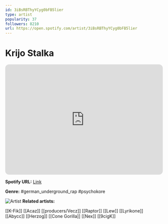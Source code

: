 ```yaml
---
id: 3iBsRBThyYCyg0bFB5lier
type: artist
popularity: 37
followers: 8210
url: https://open.spotify.com/artist/3iBsRBThyYCyg0bFB5lier
---
```

# Krijo Stalka

<iframe style="border-radius:12px" src="https://open.spotify.com/embed/artist/3iBsRBThyYCyg0bFB5lier" width="100%" height="352" frameBorder="0" allowfullscreen="" allow="autoplay; clipboard-write; encrypted-media; fullscreen; picture-in-picture" loading="lazy"></iframe>

**Spotify URL:** [Link](https://open.spotify.com/artist/3iBsRBThyYCyg0bFB5lier)

**Genre:**  #german_underground_rap #psychokore

![Artist](https://i.scdn.co/image/ab6761610000e5eb5fa88c90da434291853d7e9e)
**Related artists:**

[[K-Fik]]
[[Acaz]]
[[producers/Vecz]]
[[Raptor]]
[[Lew]]
[[Lyrikone]]
[[Abycc]]
[[Herzog]]
[[Cone Gorilla]]
[[Nex]]
[[9cigK]]
